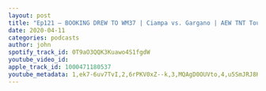 ```yaml
---
layout: post
title: "Ep121 – BOOKING DREW TO WM37 | Ciampa vs. Gargano | AEW TNT Tourney & More! (with Michael Jolly @JollyTheBear)"
date: 2020-04-11
categories: podcasts
author: john
spotify_track_id: 0T9aO3QQK3Kuawo4S1fgdW
youtube_video_id: 
apple_track_id: 1000471180537
youtube_metadata: 1,ek7-6uv7TvI,2,6rPKV0xZ--k,3,MQAgD0OUVto,4,u5SmJRJ8KGk
---
```

